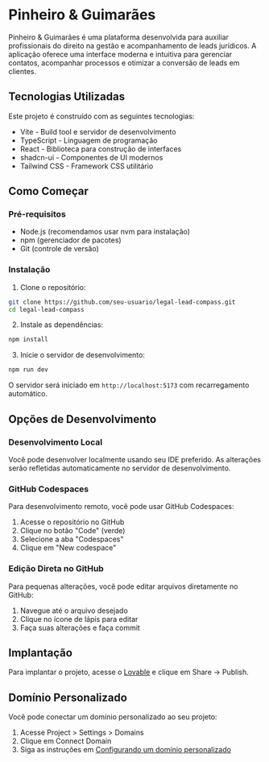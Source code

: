 # Pinheiro & Guimarães

Pinheiro & Guimarães é uma plataforma desenvolvida para auxiliar profissionais do direito na gestão e acompanhamento de leads jurídicos. A aplicação oferece uma interface moderna e intuitiva para gerenciar contatos, acompanhar processos e otimizar a conversão de leads em clientes.

## Tecnologias Utilizadas

Este projeto é construído com as seguintes tecnologias:

- Vite - Build tool e servidor de desenvolvimento
- TypeScript - Linguagem de programação
- React - Biblioteca para construção de interfaces
- shadcn-ui - Componentes de UI modernos
- Tailwind CSS - Framework CSS utilitário

## Como Começar

### Pré-requisitos

- Node.js (recomendamos usar nvm para instalação)
- npm (gerenciador de pacotes)
- Git (controle de versão)

### Instalação

1. Clone o repositório:
```sh
git clone https://github.com/seu-usuario/legal-lead-compass.git
cd legal-lead-compass
```

2. Instale as dependências:
```sh
npm install
```

3. Inicie o servidor de desenvolvimento:
```sh
npm run dev
```

O servidor será iniciado em `http://localhost:5173` com recarregamento automático.

## Opções de Desenvolvimento

### Desenvolvimento Local

Você pode desenvolver localmente usando seu IDE preferido. As alterações serão refletidas automaticamente no servidor de desenvolvimento.

### GitHub Codespaces

Para desenvolvimento remoto, você pode usar GitHub Codespaces:
1. Acesse o repositório no GitHub
2. Clique no botão "Code" (verde)
3. Selecione a aba "Codespaces"
4. Clique em "New codespace"

### Edição Direta no GitHub

Para pequenas alterações, você pode editar arquivos diretamente no GitHub:
1. Navegue até o arquivo desejado
2. Clique no ícone de lápis para editar
3. Faça suas alterações e faça commit

## Implantação

Para implantar o projeto, acesse o [Lovable](https://lovable.dev/projects/6ca912d2-af94-464b-8cc9-b8e0956c609a) e clique em Share -> Publish.

## Domínio Personalizado

Você pode conectar um domínio personalizado ao seu projeto:
1. Acesse Project > Settings > Domains
2. Clique em Connect Domain
3. Siga as instruções em [Configurando um domínio personalizado](https://docs.lovable.dev/tips-tricks/custom-domain#step-by-step-guide)
